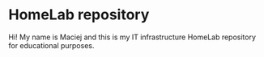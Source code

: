 # HomeLab repository
Hi! My name is Maciej and this is my IT infrastructure HomeLab repository for educational purposes.